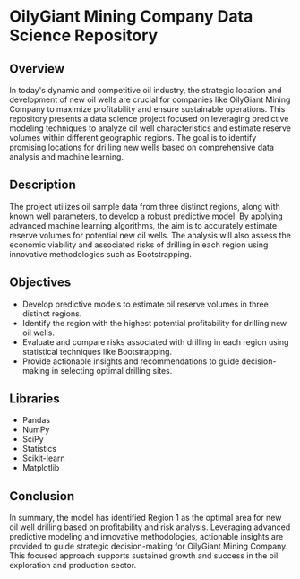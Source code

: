 # OilyGiant Mining Company Data Science Repository

## Overview
In today's dynamic and competitive oil industry, the strategic location and development of new oil wells are crucial for companies like OilyGiant Mining Company to maximize profitability and ensure sustainable operations. This repository presents a data science project focused on leveraging predictive modeling techniques to analyze oil well characteristics and estimate reserve volumes within different geographic regions. The goal is to identify promising locations for drilling new wells based on comprehensive data analysis and machine learning.

## Description
The project utilizes oil sample data from three distinct regions, along with known well parameters, to develop a robust predictive model. By applying advanced machine learning algorithms, the aim is to accurately estimate reserve volumes for potential new oil wells. The analysis will also assess the economic viability and associated risks of drilling in each region using innovative methodologies such as Bootstrapping.

## Objectives
- Develop predictive models to estimate oil reserve volumes in three distinct regions.
- Identify the region with the highest potential profitability for drilling new oil wells.
- Evaluate and compare risks associated with drilling in each region using statistical techniques like Bootstrapping.
- Provide actionable insights and recommendations to guide decision-making in selecting optimal drilling sites.

## Libraries
- Pandas
- NumPy
- SciPy
- Statistics
- Scikit-learn
- Matplotlib

## Conclusion
In summary, the model has identified Region 1 as the optimal area for new oil well drilling based on profitability and risk analysis. Leveraging advanced predictive modeling and innovative methodologies, actionable insights are provided to guide strategic decision-making for OilyGiant Mining Company. This focused approach supports sustained growth and success in the oil exploration and production sector.
